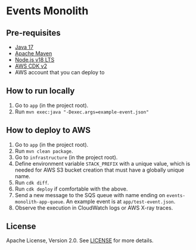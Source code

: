 # Events Monolith

## Pre-requisites

- [Java 17](https://docs.aws.amazon.com/corretto/latest/corretto-17-ug/downloads-list.html)
- [Apache Maven](https://maven.apache.org/install.html)
- [Node.js v18 LTS](https://maven.apache.org/install.html)
- [AWS CDK v2](https://docs.aws.amazon.com/cdk/v2/guide/getting_started.html#getting_started_install)
- AWS account that you can deploy to

## How to run locally

1. Go to `app` (in the project root).
1. Run `mvn exec:java "-Dexec.args=example-event.json"`

## How to deploy to AWS

1. Go to `app` (in the project root).
1. Run `mvn clean package`.
1. Go to `infrastructure` (in the project root).
1. Define environment variable `STACK_PREFIX` with a unique value, which is needed for AWS S3 bucket creation that must have a globally unique name.
1. Run `cdk diff`.
1. Run `cdk deploy` if comfortable with the above.
1. Send a new message to the SQS queue with name ending on `events-monolith-app-queue`. An example event is at `app/test-event.json`.
1. Observe the execution in CloudWatch logs or AWS X-ray traces.

## License

Apache License, Version 2.0. See [LICENSE](LICENSE) for more details.

